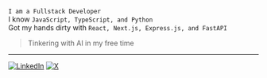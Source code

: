 `I am a Fullstack Developer`<br/>
I know `JavaScript, TypeScript, and Python`<br/>
Got my hands dirty with `React, Next.js, Express.js, and FastAPI`
> Tinkering with AI in my free time
---
[![LinkedIn](https://img.shields.io/badge/LinkedIn-%230077B5.svg?logo=linkedin&logoColor=white)](https://linkedin.com/in/gurneesh-budhiraja) [![X](https://img.shields.io/badge/X-black.svg?logo=X&logoColor=white)](https://x.com/budhiraja1702) 
